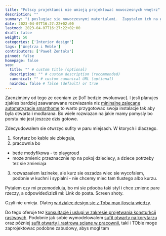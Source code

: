 ```yaml
---
title: "Polscy projektanci nie umieją projektować nowoczesnych wnętrz"
description: ""
summary: "i poslugiac sie nowoczesnymi materialami.  Zapytalem ich na grupie dla projektantow czy poprawia mi design aby wygladal jak centrach handlowych i na lotniskach i powiedzieli ze nie umieja, a Ci co umieja to kilka filrm w PL i wezma min 3x tyle co za zwykly projekt. A ja potrzrbuje takich rozwizan aby byc elastyczny z instalacja IoT w inteligentym domu.  "
date: 2023-04-07T16:27:22+02:00
lastmod: 2023-04-07T16:27:22+02:00
draft: false
weight: 50
categories: ['Interior design']
tags: ['Wnętrza i Meble']
contributors: ['Paweł Żentała']
pinned: false
homepage: false
seo:
  title: "" # custom title (optional)
  description: "" # custom description (recommended)
  canonical: "" # custom canonical URL (optional)
  noindex: false # false (default) or true
---
```


Zacnzimjmy od tego ze oceniam ze [IoT bedzie ewoluowac]. I jesli planujes zjakies bardziej zaawanswane rozwiazania niz [mininalne zalecane automatyzacje smarthome]() to warto przygotowac swoja instalacje tak aby byla otwarta i modlarana. Bo wiele rozwiazan na jakie mamy pomysly bo porstu nie jest jeszcze dzis gotowe.

Zdecyudowalem sie otwrzyc sufity w paru miejsach.
W ktorych i dlaczego.
1)  Korytarz bo kable sie zbiegaja,
2) pracownia bo
- bede modyfikowa - to playgroud
- moze zmienic przeznacznie np na pokoj dzieciecy, a dziece potrzeby tez sie zmieniaja
3) rozwazaalem lazineke, ale kurz sie oszadza wiec sie wycofalem, podbnie w kuchni i sypialni - nie chcemy miec tam tlustego albo kurzu.

Pytalem czy mi przemodeluja, bo mi sie pdooba taki styl i chce zmienc pare rzeczy, a odpowided\zizli mi:
Link do posta. Screen shoty.

Czyli nie umieja.
Dlateg [w dzialee design sie z Toba max iloscia wiedzy]().

Do tego oferuje tez [konsultacje i uslugi w zakresie projetwania konsturkcji rastwoych](). Podobnie jak sobie wymodelowalem [sufit otwarty na korytarzu]() oraz później [sufit otwarty i rastrowa sciane w pracownii](), taki i TObie moge zaprojektowac podobne zabudowy, abys mogl tam
